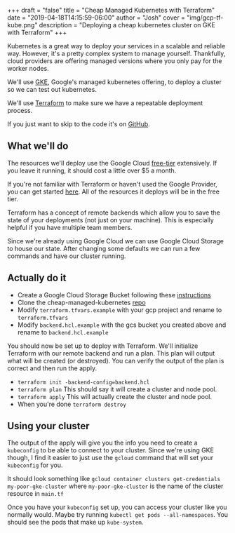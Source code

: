 +++
draft = "false"
title = "Cheap Managed Kubernetes with Terraform"
date = "2019-04-18T14:15:59-06:00"
author = "Josh"
cover = "img/gcp-tf-kube.png"
description = "Deploying a cheap kubernetes cluster on GKE with Terraform"
+++

Kubernetes is a great way to deploy your services in a scalable and reliable way. However, it's a pretty complex system to manage yourself. Thankfully, cloud providers are offering managed versions where you only pay for the worker nodes.

<!--more-->

We'll use [GKE](https://cloud.google.com/kubernetes-engine/), Google's managed kubernetes offering, to deploy a cluster so we can test out kubernetes.

We'll use [Terraform](https://www.terraform.io/) to make sure we have a repeatable deployment process.

If you just want to skip to the code it's on [GitHub](https://github.com/kasuboski/cheap-managed-kubernetes).

## What we'll do
The resources we'll deploy use the Google Cloud [free-tier](https://cloud.google.com/free/) extensively. If you leave it running, it should cost a little over $5 a month.

If you're not familiar with Terraform or haven't used the Google Provider, you can get started [here](https://www.terraform.io/docs/providers/google/getting_started.html). All of the resources it deploys will be in the free tier.

Terraform has a concept of remote backends which allow you to save the state of your deployments (not just on your machine). This is especially helpful if you have multiple team members.

Since we're already using Google Cloud we can use Google Cloud Storage to house our state. After changing some defaults we can run a few commands and have our cluster running.

## Actually do it

* Create a Google Cloud Storage Bucket following these [instructions](https://cloud.google.com/storage/docs/creating-buckets)
* Clone the cheap-managed-kubernetes [repo](https://github.com/kasuboski/cheap-managed-kubernetes)
* Modify `terraform.tfvars.example` with your gcp project and rename to `terraform.tfvars`
* Modify `backend.hcl.example` with the gcs bucket you created above and rename to `backend.hcl.example`

You should now be set up to deploy with Terraform. We'll initialize Terraform with our remote backend and run a plan. This plan will output what will be created (or destroyed). You can verify the output of the plan is correct and then run the apply.

* `terraform init -backend-config=backend.hcl`
* `terraform plan` This should say it will create a cluster and node pool.
* `terraform apply` This will actually create the cluster and node pool.
* When you're done `terraform destroy`

## Using your cluster

The output of the apply will give you the info you need to create a `kubeconfig` to be able to connect to your cluster. Since we're using GKE though, I find it easier to just use the `gcloud` command that will set your `kubeconfig` for you.

It should look something like `gcloud container clusters get-credentials my-poor-gke-cluster` where `my-poor-gke-cluster` is the name of the cluster resource in `main.tf`

Once you have your `kubeconfig` set up, you can access your cluster like you normally would. Maybe try running `kubectl get pods --all-namespaces`. You should see the pods that make up `kube-system`.